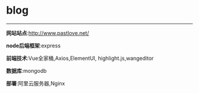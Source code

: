 # blog
-------------------------
**网站站点**:http://www.pastlove.net/

**node后端框架**:express

**前端技术**:Vue全家桶,Axios,ElementUI,
highlight.js,wangeditor

**数据库**:mongodb

**部署**:阿里云服务器,Nginx

